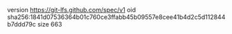 version https://git-lfs.github.com/spec/v1
oid sha256:1841d07536364b01c760ce3ffabb45b09557e8cee41b4d2c5d112844b7ddd79c
size 663

